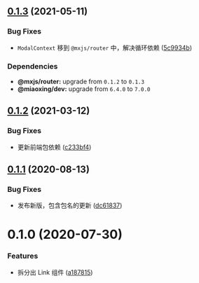 ## [0.1.3](https://github.com/miaoxing/mxjs-router-modal/compare/v0.1.2...v0.1.3) (2021-05-11)


### Bug Fixes

* `ModalContext` 移到 `@mxjs/router` 中，解决循环依赖 ([5c9934b](https://github.com/miaoxing/mxjs-router-modal/commit/5c9934ba21bd9c463cf8f02927debef0e6cb1e65))





### Dependencies

* **@mxjs/router:** upgrade from `0.1.2` to `0.1.3`
* **@miaoxing/dev:** upgrade from `6.4.0` to `7.0.0`

## [0.1.2](https://github.com/miaoxing/mxjs-router-modal/compare/v0.1.1...v0.1.2) (2021-03-12)


### Bug Fixes

* 更新前端包依赖 ([c233bf4](https://github.com/miaoxing/mxjs-router-modal/commit/c233bf4a5c2ebeff4620b22b05ff515638ef7150))

## [0.1.1](https://github.com/miaoxing/mxjs-router-modal/compare/v0.1.0...v0.1.1) (2020-08-13)


### Bug Fixes

* 发布新版，包含包名的更新 ([dc61837](https://github.com/miaoxing/mxjs-router-modal/commit/dc61837160d96317f31e3fa4d479433b7a079bc6))

# 0.1.0 (2020-07-30)


### Features

* 拆分出 Link 组件 ([a187815](https://github.com/miaoxing/mxjs-router-modal/commit/a1878150627e70f1308dd427ed1d5482db9e1e27))
